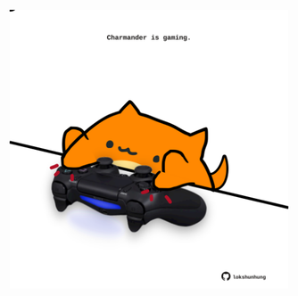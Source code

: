 <!-- built at 26/09/2024, 05:00:53 UTC -->
<p align="center">
  <img width="500" height="500" src="./ReadmeImage.svg">
</p>
